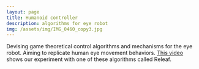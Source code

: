 ```yaml
---
layout: page
title: Humanoid controller
description: algorithms for eye robot
img: /assets/img/IMG_0460_copy3.jpg
---
```


Devising game theoretical control algorithms and mechanisms for the eye robot. Aiming to replicate human eye movement behaviors. <a href="https://www.youtube.com/watch?v=74N5SV8cfvo" target="blank">This video</a> shows our experiment with one of these algorithms called Releaf.

